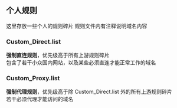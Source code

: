 ## 个人规则  
这里存放一些个人的规则碎片 
规则文件内有注释说明域名内容  

### Custom_Direct.list  
**强制直连规则**，优先级高于所有上游规则碎片  
包含了若干小众国内网站，以及某些必须直连才能正常工作的域名  

### Custom_Proxy.list  
**强制代理规则**，优先级高于除 Custom_Direct.list 外的所有上游规则碎片  
若干必须代理才能访问的域名
